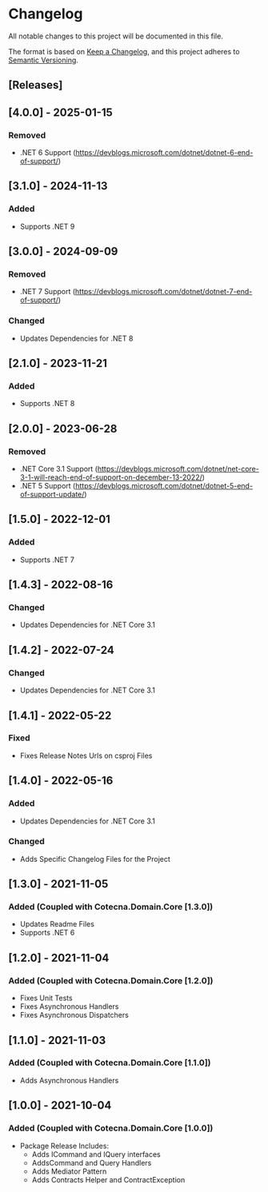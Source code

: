 ﻿# Changelog
All notable changes to this project will be documented in this file.

The format is based on [Keep a Changelog](https://keepachangelog.com/en/1.0.0/),
and this project adheres to [Semantic Versioning](https://semver.org/spec/v2.0.0.html).

## [Releases]

## [4.0.0] - 2025-01-15
### Removed
- .NET 6 Support (https://devblogs.microsoft.com/dotnet/dotnet-6-end-of-support/)


## [3.1.0] - 2024-11-13
### Added
- Supports .NET 9


## [3.0.0] - 2024-09-09
### Removed
- .NET 7 Support (https://devblogs.microsoft.com/dotnet/dotnet-7-end-of-support/)

### Changed
 - Updates Dependencies for .NET 8

## [2.1.0] - 2023-11-21
### Added
- Supports .NET 8


## [2.0.0] - 2023-06-28
### Removed
- .NET Core 3.1 Support (https://devblogs.microsoft.com/dotnet/net-core-3-1-will-reach-end-of-support-on-december-13-2022/)
- .NET 5 Support (https://devblogs.microsoft.com/dotnet/dotnet-5-end-of-support-update/)

## [1.5.0] - 2022-12-01
### Added
- Supports .NET 7

## [1.4.3] - 2022-08-16
### Changed
 - Updates Dependencies for .NET Core 3.1

## [1.4.2] - 2022-07-24
### Changed
 - Updates Dependencies for .NET Core 3.1

## [1.4.1] - 2022-05-22
### Fixed
- Fixes Release Notes Urls on csproj Files

## [1.4.0] - 2022-05-16
### Added
 - Updates Dependencies for .NET Core 3.1

### Changed
 - Adds Specific Changelog Files for the Project

## [1.3.0] - 2021-11-05
### Added (Coupled with Cotecna.Domain.Core  [1.3.0])
- Updates Readme Files
- Supports .NET 6

## [1.2.0] - 2021-11-04
### Added (Coupled with Cotecna.Domain.Core  [1.2.0])
- Fixes Unit Tests
- Fixes Asynchronous Handlers
- Fixes Asynchronous Dispatchers

## [1.1.0] - 2021-11-03
### Added (Coupled with Cotecna.Domain.Core  [1.1.0])
- Adds Asynchronous Handlers

## [1.0.0] - 2021-10-04
### Added (Coupled with Cotecna.Domain.Core  [1.0.0])
- Package Release Includes:
	- Adds ICommand and IQuery interfaces
	- AddsCommand and Query Handlers
	- Adds Mediator Pattern
	- Adds Contracts Helper and ContractException
